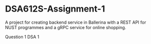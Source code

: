 # DSA612S-Assignment-1
A project for creating backend service in Ballerina with a REST API for NUST programmes and a gRPC service for online shopping.

Question 1 DSA
1
